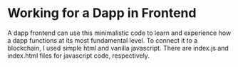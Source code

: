# Working for a Dapp in Frontend

A dapp frontend can use this minimalistic code to learn and experience how a dapp functions at its most fundamental level. To connect it to a blockchain, I used simple html and vanilla javascript. There are index.js and index.html files for javascript code, respectively.
